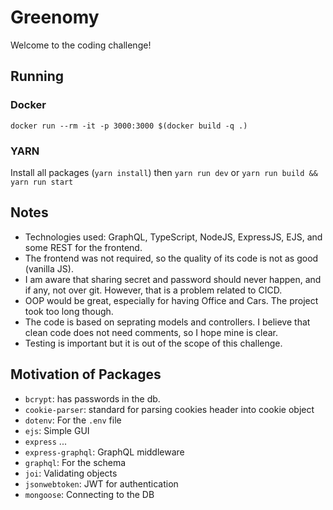 # Greenomy

Welcome to the coding challenge!

## Running
### Docker
`docker run --rm -it -p 3000:3000 $(docker build -q .)`
### YARN
Install all packages (`yarn install`) then `yarn run dev` or `yarn run build && yarn run start`

## Notes
* Technologies used: GraphQL, TypeScript, NodeJS, ExpressJS, EJS, and some REST for the frontend.
* The frontend was not required, so the quality of its code is not as good (vanilla JS).
* I am aware that sharing secret and password should never happen, and if any, not over git. However, that is a problem related to CICD.
* OOP would be great, especially for having Office and Cars. The project took too long though.
* The code is based on seprating models and controllers. I believe that clean code does not need comments, so I hope mine is clear.
* Testing is important but it is out of the scope of this challenge.

## Motivation of Packages
* `bcrypt`: has passwords in the db.
* `cookie-parser`: standard for parsing cookies header into cookie object
* `dotenv`: For the `.env` file
* `ejs`: Simple GUI
* `express` ...
* `express-graphql`: GraphQL middleware
* `graphql`: For the schema
* `joi`: Validating objects
* `jsonwebtoken`: JWT for authentication
* `mongoose`: Connecting to the DB